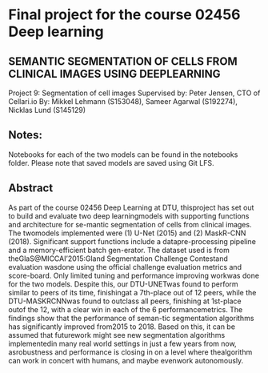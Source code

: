 # Final project for the course 02456 Deep learning

## SEMANTIC SEGMENTATION OF CELLS FROM CLINICAL IMAGES USING DEEPLEARNING
Project 9: Segmentation of cell images
Supervised by: Peter Jensen, CTO of Cellari.io
By: Mikkel Lehmann (S153048), Sameer Agarwal (S192274), Nicklas Lund (S145129)

## Notes:
Notebooks for each of the two models can be found in the notebooks folder. Please note that saved models are saved using Git LFS. 

## Abstract
As  part  of  the  course  02456  Deep  Learning  at  DTU,  thisproject  has  set  out  to  build  and  evaluate  two  deep  learningmodels  with  supporting  functions  and  architecture  for  se-mantic segmentation of cells from clinical images.  The twomodels  implemented  were  (1)  U-Net  (2015)  and  (2)  MaskR-CNN (2018).  Significant support functions include a datapre-processing  pipeline  and  a  memory-efficient  batch  gen-erator.   The dataset used is from theGlaS@MICCAI’2015:Gland Segmentation Challenge Contestand  evaluation  wasdone using the official challenge evaluation metrics and score-board. Only limited tuning and performance improving workwas done for the two models.  Despite this, our DTU-UNETwas found to perform similar to peers of its time,  finishingat a 7th-place out of 12 peers, while the DTU-MASKRCNNwas  found  to  outclass  all  peers,  finishing  at  1st-place  outof  the  12,  with  a  clear  win  in  each  of  the  6  performancemetrics.  The findings show that the performance of seman-tic segmentation algorithms has significantly improved from2015 to 2018.  Based on this, it can be assumed that futurework  might  see  new  segmentation  algorithms  implementedin many real world settings in just a few years from now, asrobustness and performance is closing in on a level where thealgorithm can work in concert with humans, and maybe evenwork autonomously.
